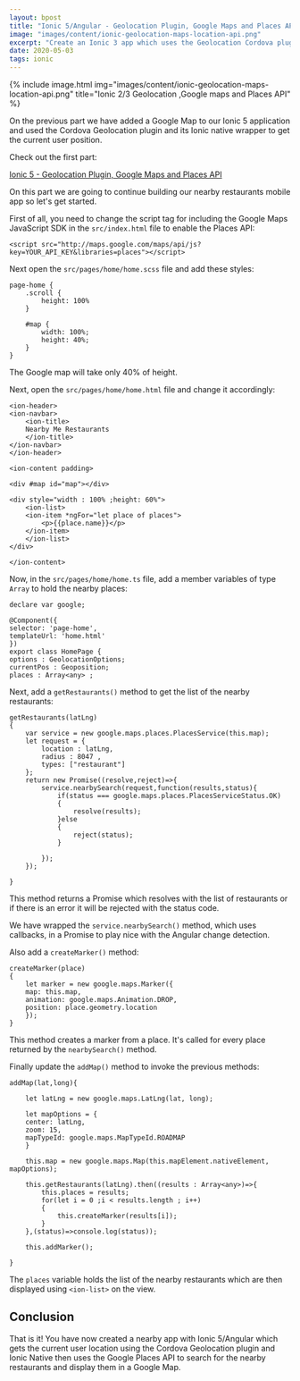 ```yaml
---
layout: bpost
title: "Ionic 5/Angular - Geolocation Plugin, Google Maps and Places API [Part 2]"
image: "images/content/ionic-geolocation-maps-location-api.png"
excerpt: "Create an Ionic 3 app which uses the Geolocation Cordova plugin ,Google maps and the Google Places API" 
date: 2020-05-03
tags: ionic 
---
```


{% include image.html 
    img="images/content/ionic-geolocation-maps-location-api.png" 
    title="Ionic 2/3 Geolocation ,Google maps and Places API" 
%}

On the previous part we have added a Google Map to our Ionic 5 application and used the Cordova Geolocation plugin and its Ionic native wrapper to get the current user position.

Check out the first part: 

[Ionic 5 - Geolocation Plugin, Google Maps and Places API](/ionic-geolocation-google-maps-places-api) 


On this part we are going to continue building our nearby restaurants mobile app so let's get started. 

First of all, you need to change the script tag for including the Google Maps JavaScript SDK in the `src/index.html` file to enable the Places API: 

    <script src="http://maps.google.com/maps/api/js?key=YOUR_API_KEY&libraries=places"></script>

Next open the `src/pages/home/home.scss` file and add these styles: 

    page-home {
        .scroll {
            height: 100%
        }
    
        #map {
            width: 100%;
            height: 40%;
        }
    } 

The Google map will take only 40% of height.

Next, open the `src/pages/home/home.html` file and change it accordingly:

    <ion-header>
    <ion-navbar>
        <ion-title>
        Nearby Me Restaurants
        </ion-title>
    </ion-navbar>
    </ion-header>

    <ion-content padding>

    <div #map id="map"></div> 
    
    <div style="width : 100% ;height: 60%">
        <ion-list>
        <ion-item *ngFor="let place of places">
            <p>{{place.name}}</p>
        </ion-item>
        </ion-list>
    </div>
    
    </ion-content>


Now, in the `src/pages/home/home.ts` file, add a member variables of type `Array` to hold the nearby places: 

    declare var google;

    @Component({
    selector: 'page-home',
    templateUrl: 'home.html'
    })
    export class HomePage {
    options : GeolocationOptions;
    currentPos : Geoposition;
    places : Array<any> ; 


Next, add a `getRestaurants()` method to get the list of the nearby restaurants:

    getRestaurants(latLng)
    {
        var service = new google.maps.places.PlacesService(this.map);
        let request = {
            location : latLng,
            radius : 8047 ,
            types: ["restaurant"]
        };
        return new Promise((resolve,reject)=>{
            service.nearbySearch(request,function(results,status){
                if(status === google.maps.places.PlacesServiceStatus.OK)
                {
                    resolve(results);    
                }else
                {
                    reject(status);
                }

            }); 
        });
    
    }

This method returns a Promise which resolves with the list of restaurants or if there is an error it will be rejected with the status code.

We have wrapped the `service.nearbySearch()` method, which uses callbacks, in a Promise to play nice with the Angular change detection.    

Also add a `createMarker()` method: 

    createMarker(place)
    {
        let marker = new google.maps.Marker({
        map: this.map,
        animation: google.maps.Animation.DROP,
        position: place.geometry.location
        });   
    }   

This method creates a marker from a place. It's called for every place returned by the `nearbySearch()` method.     

Finally update the `addMap()` method to invoke the previous methods: 

    addMap(lat,long){
        
        let latLng = new google.maps.LatLng(lat, long);
    
        let mapOptions = {
        center: latLng,
        zoom: 15,
        mapTypeId: google.maps.MapTypeId.ROADMAP
        }
    
        this.map = new google.maps.Map(this.mapElement.nativeElement, mapOptions);

        this.getRestaurants(latLng).then((results : Array<any>)=>{
            this.places = results;
            for(let i = 0 ;i < results.length ; i++)
            {
                this.createMarker(results[i]);
            }
        },(status)=>console.log(status));

        this.addMarker();
    
    }

The `places` variable holds the list of the nearby restaurants which are then displayed using `<ion-list>` on the view.

## Conclusion 

That is it! You have now created a nearby app with Ionic 5/Angular which gets the current user location using the Cordova Geolocation plugin and Ionic Native then uses the Google Places API to search for the nearby restaurants and display them in a Google Map.




